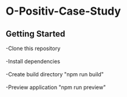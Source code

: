 # O-Positiv-Case-Study

## Getting Started
<p>
-Clone this repository <br></br>
-Install dependencies <br></br>
-Create build directory "npm run build" <br></br>
-Preview application "npm run preview" <br></br>
</p>
